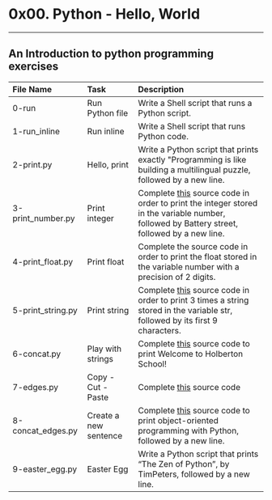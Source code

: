 # 0x00. Python - Hello, World
--------------------------------------------------
An Introduction to python programming exercises
-------------------------------------------------------------------------------------------------------------------------------------------------------------------------
File Name                          | Task                                          | Description                                                                                                      |
|:---------------------------------|:----------------------------------------------|:-----------------------------------------------------------------------------------------------------------------|
| 0-run                            | Run Python file                               | Write a Shell script that runs a Python script.                                                                  |
| 1-run_inline                     | Run inline                                    | Write a Shell script that runs Python code.                                                                      |
| 2-print.py                       | Hello, print                                  | Write a Python script that prints exactly "Programming is like building a multilingual puzzle, followed by a new line.|
| 3-print_number.py                | Print integer                                 | Complete <a href="https://github.com/holbertonschool/0x00.py/blob/master/3-print_number.py">this</a> source code in order to print the integer stored in the variable number, followed by Battery street, followed by a new line. |
| 4-print_float.py                 | Print float                                   | Complete the source code in order to print the float stored in the variable number with a precision of 2 digits.|
| 5-print_string.py                | Print string                                  | Complete <a href="https://github.com/holbertonschool/0x00.py/blob/master/5-print_string.py">this</a> source code in order to print 3 times a string stored in the variable str, followed by its first 9 characters.|
| 6-concat.py                      | Play with strings                             | Complete <a href="https://github.com/holbertonschool/0x00.py/blob/master/6-concat.py">this</a> source code to print Welcome to Holberton School!|
| 7-edges.py                       | Copy - Cut - Paste                            | Complete <a href="https://github.com/holbertonschool/0x00.py/blob/master/7-edges.py">this</a> source code|
| 8-concat_edges.py                | Create a new sentence                         | Complete <a href="https://github.com/holbertonschool/0x00.py/blob/master/8-concat_edges.py">this</a> source code to print object-oriented programming with Python, followed by a new line.|
| 9-easter_egg.py| Easter Egg | Write a Python script that prints “The Zen of Python”, by TimPeters, followed by a new line.|
